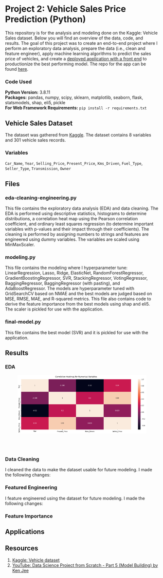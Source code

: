 # Project 2: Vehicle Sales Price Prediction (Python)

This repository is for the analysis and modeling done on the Kaggle: Vehicle Sales dataset. Below you will find an overview of the data, code, and results. The goal of this project was to create an end-to-end project where I perform an exploratory data analysis, prepare the data (i.e., clean and feature engineer), apply machine learning algorithms to predict the sales price of vehicles, and create a [deployed application with a front end](https://predict-vehicle-price.herokuapp.com/) to productionize the best performing model. The repo for the app can be found [here](https://github.com/MichaelBryantDS/vehicle-price-pred-app).

### Code Used 

**Python Version:** 3.8.11 <br />
**Packages:** pandas, numpy, scipy, sklearn, matplotlib, seaborn, flask, statsmodels, shap, eli5, pickle<br />
**For Web Framework Requirements:**  ```pip install -r requirements.txt```  

## Vehicle Sales Dataset

The dataset was gathered from [Kaggle](https://www.kaggle.com/nehalbirla/vehicle-dataset-from-cardekho). The dataset contains 8 variables and 301 vehicle sales records.

### Variables

`Car_Name`, `Year`, `Selling_Price`, `Present_Price`, `Kms_Driven`, `Fuel_Type`, `Seller_Type`, `Transmission`, `Owner`

## Files

### eda-cleaning-engineering.py

This file contains the exploratory data analysis (EDA) and data cleaning. The EDA is performed using descriptive statistics, histograms to determine distributions, a correlation heat map using the Pearson correlation coefficient, and ordinary least squares regression (to determine important variables with p-values and their impact through their coefficients). The cleaning is performed by assigning numbers to strings and features are engineered using dummy variables. The variables are scaled using MinMaxScaler.

### modeling.py

This file contains the modeling where I hyperparameter tune: LinearRegression, Lasso, Ridge, ElasticNet, RandomForestRegressor, GradientBoostingRegressor, SVR, StackingRegressor, VotingRegressor, BaggingRegressor, BaggingRegressor (with pasting), and AdaBoostRegressor. The models are hyperparameter tuned with GridSearchCV based on NMAE and the best models are judged based on MSE, RMSE, MAE, and R-squared metrics. This file also contains code to derive the feature importance from the best models using shap and eli5. The scaler is pickled for use with the application.

### final-model.py

This file contains the best model (SVR) and it is pickled for use with the application.

## Results

### EDA

<div align="center">
  
<figure>
<img src="images/corr-heatmap.png">
  <figcaption></figcaption>
</figure>
<br/><br/>
  
</div>

### Data Cleaning

I cleaned the data to make the dataset usable for future modeling. I made the following changes:

### Featured Engineering

I feature engineered using the dataset for future modeling. I made the following changes:

### Feature Importance

## Applications

## Resources

1. [Kaggle: Vehicle dataset](https://www.kaggle.com/nehalbirla/vehicle-dataset-from-cardekho)
2. [YouTube: Data Science Project from Scratch - Part 5 (Model Building) by Ken Jee](https://www.youtube.com/watch?v=7O4dpR9QMIM)


